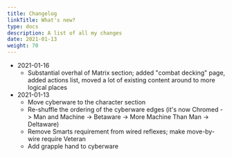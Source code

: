 ```yaml
---
title: Changelog
linkTitle: What's new?
type: docs
description: A list of all my changes
date: 2021-01-13
weight: 70
---
```


* 2021-01-16
    * Substantial overhal of Matrix section; added "combat decking" page, added actions list, moved a lot of existing content around to more logical places
* 2021-01-13
    * Move cyberware to the character section
    * Re-shuffle the ordering of the cyberware edges (it's now Chromed -> Man and Machine -> Betaware -> More Machine Than Man -> Deltaware)
    * Remove Smarts requirement from wired reflexes; make move-by-wire require Veteran
    * Add grapple hand to cyberware